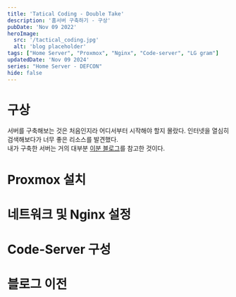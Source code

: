 ```yaml
---
title: 'Tatical Coding - Double Take'
description: '홈서버 구축하기 - 구상'
pubDate: 'Nov 09 2022'
heroImage: 
  src: '/tactical_coding.jpg'
  alt: 'blog placeholder'
tags: ["Home Server", "Proxmox", "Nginx", "Code-server", "LG gram"]
updatedDate: 'Nov 09 2024'
series: "Home Server - DEFCON"
hide: false
---
```


# 구상

서버를 구축해보는 것은 처음인지라 어디서부터 시작해야 할지 몰랐다. 
인터넷을 열심히 검색해보다가 너무 좋은 리소스를 발견했다.</br>
내가 구축한 서버는 거의 대부분 [이분 블로그](https://velog.io/@minboykim/%EB%8D%94-%EC%9D%B4%EC%83%81-%ED%94%84%EB%A6%AC%ED%8B%B0%EC%96%B4%EB%8A%94-%EA%B7%B8%EB%A7%8C.-%EB%82%98%EB%A7%8C%EC%9D%98-%EC%82%AC%EC%84%A4-%ED%81%B4%EB%9D%BC%EC%9A%B0%EB%93%9C-%EA%B5%AC%EC%B6%95%ED%95%98%EA%B8%B0#%EB%82%B4%EB%B6%80%EB%A7%9D-%EA%B5%AC%EC%84%B1-%EB%B0%8F-%EC%99%B8%EB%B6%80-%EC%A0%91%EC%86%8D-%EC%84%A4%EC%A0%95)를 참고한 것이다.

# Proxmox 설치
# 네트워크 및 Nginx 설정
# Code-Server 구성
# 블로그 이전